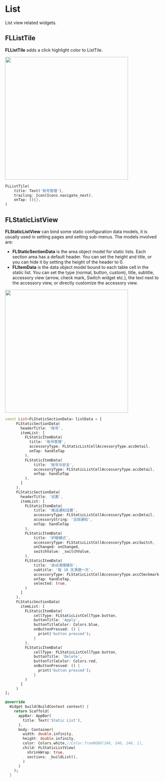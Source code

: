 # List

List view related widgets.

## FLListTile

**FLListTile** adds a click highlight color to ListTile.

<p align="left">
    <img width="400" src="http://abtfun.oss-cn-beijing.aliyuncs.com/img/2019-12-15-list_tile.gif" />
</p>

```dart
FLListTile(
    title: Text('账号管理'),
    trailing: Icon(Icons.navigate_next),
    onTap: (){},
)
```

## FLStaticListView

**FLStaticListView** can bind some static configuration data models, it is usually used in setting pages and setting sub-menus. The models involved are:

* **FLStaticSectionData** is the area object model for static lists. Each section area has a default header. You can set the height and title, or you can hide it by setting the height of the header to 0.
* **FLItemData** is the data object model bound to each table cell in the static list. You can set the type (normal, button, custom), title, subtitle, accessory view (arrow, check mark, Switch widget etc.), the text next to the accessory view, or directly customize the accessory view.

<p align="left">
    <img width="400" src="http://abtfun.oss-cn-beijing.aliyuncs.com/img/2019-12-15-Simulator%20Screen%20Shot%20-%20iPhone%2011%20Pro%20Max%20-%202019-12-15%20at%2010.07.41.png" />
</p>

```dart
const List<FLStaticSectionData> listData = [
     FLStaticSectionData(
       headerTitle: '账号',
       itemList: [
         FLStaticItemData(
           title: '账号管理',
           accessoryType: FLStaticListCellAccessoryType.accDetail,
           onTap: handleTap
         ),
         FLStaticItemData(
             title: '账号与安全',
             accessoryType: FLStaticListCellAccessoryType.accDetail,
             onTap: handleTap
         ),
       ]
     ),
     FLStaticSectionData(
       headerTitle: '设置',
       itemList: [
         FLStaticItemData(
             title: '推送通知设置',
             accessoryType: FLStaticListCellAccessoryType.accDetail,
             accessoryString: '全部通知',
             onTap: handleTap
         ),
         FLStaticItemData(
             title: '护眼模式',
             accessoryType: FLStaticListCellAccessoryType.accSwitch,
             onChanged: onChanged,
             switchValue: _switchValue,
         ),
         FLStaticItemData(
             title: '自动清理缓存',
             subtitle: '每 10 天清理一次',
             accessoryType: FLStaticListCellAccessoryType.accCheckmark,
             onTap: handleTap,
             selected: true,
         )
       ]
     ),
     FLStaticSectionData(
       itemList: [
         FLStaticItemData(
             cellType: FLStaticListCellType.button,
             buttonTitle: 'Apply',
             buttonTitleColor: Colors.blue,
             onButtonPressed: () {
               print('button pressed');
             }
         ),
         FLStaticItemData(
             cellType: FLStaticListCellType.button,
             buttonTitle: 'Delete',
             buttonTitleColor: Colors.red,
             onButtonPressed: () {
               print('button pressed');
             }
         )
       ]
     )
];

@override
  Widget build(BuildContext context) {
    return Scaffold(
      appBar: AppBar(
        title: Text('Static List'),
      ),
      body: Container(
        width: double.infinity,
        height: double.infinity,
        color: Colors.white,//Color.fromRGBO(246, 246, 246, 1),
        child: FLStaticListView(
          shrinkWrap: true,
          sections: _buildList(),
        )
      )
    );
  }
```

